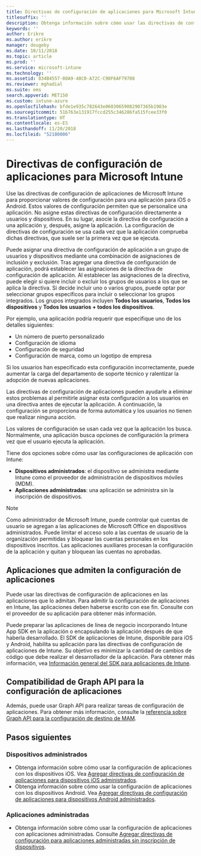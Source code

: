 ```yaml
---
title: Directivas de configuración de aplicaciones para Microsoft Intune
titlesuffix: ''
description: Obtenga información sobre cómo usar las directivas de configuración de aplicaciones en un dispositivo iOS o Android en Microsoft Intune.
keywords: ''
author: Erikre
ms.author: erikre
manager: dougeby
ms.date: 10/11/2018
ms.topic: article
ms.prod: ''
ms.service: microsoft-intune
ms.technology: ''
ms.assetid: 834B4557-80A9-48C0-A72C-C98F6AF79708
ms.reviewer: mghadial
ms.suite: ems
search.appverid: MET150
ms.custom: intune-azure
ms.openlocfilehash: bfde1e935c782643e06030659082907365b1903e
ms.sourcegitcommit: 51b763e131917fccd255c346286fa515fcee33f0
ms.translationtype: HT
ms.contentlocale: es-ES
ms.lasthandoff: 11/20/2018
ms.locfileid: "52180006"
---
```

# <a name="app-configuration-policies-for-microsoft-intune"></a>Directivas de configuración de aplicaciones para Microsoft Intune

Use las directivas de configuración de aplicaciones de Microsoft Intune para proporcionar valores de configuración para una aplicación para iOS o Android. Estos valores de configuración permiten que se personalice una aplicación. No asigne estas directivas de configuración directamente a usuarios y dispositivos. En su lugar, asocie la directiva de configuración a una aplicación y, después, asigne la aplicación. La configuración de directivas de configuración se usa cada vez que la aplicación comprueba dichas directivas, que suele ser la primera vez que se ejecuta.

Puede asignar una directiva de configuración de aplicación a un grupo de usuarios y dispositivos mediante una combinación de asignaciones de inclusión y exclusión. Tras agregar una directiva de configuración de aplicación, podrá establecer las asignaciones de la directiva de configuración de aplicación. Al establecer las asignaciones de la directiva, puede elegir si quiere incluir o excluir los grupos de usuarios a los que se aplica la directiva. Si decide incluir uno o varios grupos, puede optar por seleccionar grupos específicos para incluir o seleccionar los grupos integrados. Los grupos integrados incluyen **Todos los usuarios**, **Todos los dispositivos** y **Todos los usuarios + todos los dispositivos**.

Por ejemplo, una aplicación podría requerir que especifique uno de los detalles siguientes:

- Un número de puerto personalizado
- Configuración de idioma
- Configuración de seguridad
- Configuración de marca, como un logotipo de empresa

Si los usuarios han especificado esta configuración incorrectamente, puede aumentar la carga del departamento de soporte técnico y ralentizar la adopción de nuevas aplicaciones.

Las directivas de configuración de aplicaciones pueden ayudarle a eliminar estos problemas al permitirle asignar esta configuración a los usuarios en una directiva antes de ejecutar la aplicación. A continuación, la configuración se proporciona de forma automática y los usuarios no tienen que realizar ninguna acción.

Los valores de configuración se usan cada vez que la aplicación los busca. Normalmente, una aplicación busca opciones de configuración la primera vez que el usuario ejecuta la aplicación.

Tiene dos opciones sobre cómo usar las configuraciones de aplicación con Intune:
 - **Dispositivos administrados**: el dispositivo se administra mediante Intune como el proveedor de administración de dispositivos móviles (MDM).
 - **Aplicaciones administradas**: una aplicación se administra sin la inscripción de dispositivos.

> [!NOTE]
> Como administrador de Microsoft Intune, puede controlar qué cuentas de usuario se agregan a las aplicaciones de Microsoft Office en dispositivos administrados. Puede limitar el acceso solo a las cuentas de usuario de la organización permitidas y bloquear las cuentas personales en los dispositivos inscritos. Las aplicaciones auxiliares procesan la configuración de la aplicación y quitan y bloquean las cuentas no aprobadas.

## <a name="apps-that-support-app-configuration"></a>Aplicaciones que admiten la configuración de aplicaciones

Puede usar las directivas de configuración de aplicaciones en las aplicaciones que lo admitan. Para admitir la configuración de aplicaciones en Intune, las aplicaciones deben haberse escrito con ese fin. Consulte con el proveedor de su aplicación para obtener más información.

Puede preparar las aplicaciones de línea de negocio incorporando Intune App SDK en la aplicación o encapsulando la aplicación después de que haberla desarrollado. El SDK de aplicaciones de Intune, disponible para iOS y Android, habilita su aplicación para las directivas de configuración de aplicaciones de Intune. Su objetivo es minimizar la cantidad de cambios de código que debe realizar el desarrollador de la aplicación. Para obtener más información, vea [Información general del SDK para aplicaciones de Intune](app-sdk.md).

## <a name="graph-api-support-for-app-configuration"></a>Compatibilidad de Graph API para la configuración de aplicaciones

Además, puede usar Graph API para realizar tareas de configuración de aplicaciones. Para obtener más información, consulte la [referencia sobre Graph API para la configuración de destino de MAM](https://graph.microsoft.io/docs/api-reference/beta/api/intune_mam_targetedmanagedappconfiguration_create).

## <a name="next-steps"></a>Pasos siguientes

### <a name="managed-devices"></a>Dispositivos administrados

 - Obtenga información sobre cómo usar la configuración de aplicaciones con los dispositivos iOS.  Vea [Agregar directivas de configuración de aplicaciones para dispositivos iOS administrados](app-configuration-policies-use-ios.md).
 - Obtenga información sobre cómo usar la configuración de aplicaciones con los dispositivos Android.  Vea [Agregar directivas de configuración de aplicaciones para dispositivos Android administrados](app-configuration-policies-use-android.md).

### <a name="managed-apps"></a>Aplicaciones administradas

 - Obtenga información sobre cómo usar la configuración de aplicaciones con aplicaciones administradas. Consulte [Agregar directivas de configuración para aplicaciones administradas sin inscripción de dispositivos](app-configuration-policies-managed-app.md).

